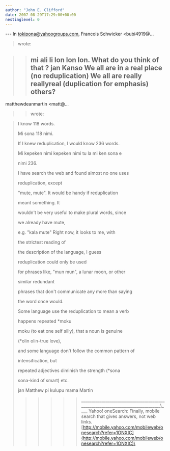 ```yaml
---
author: "John E. Clifford"
date: 2007-08-29T17:29:00+00:00
nestinglevel: 0
---
```

\---
 In [tokipona@yahoogroups.com](mailto://tokipona@yahoogroups.com), Francois Schwicker <bubi4919@...
> wrote:

>> mi ali li lon lon lon.
>> What do you think of that ?
>> jan Kanso
>We all are in a real place (no reduplication) We all are really reallyreal (duplication for emphasis) others?
>> ---
 matthewdeanmartin <matt@...
>> wrote:

>> 
> I know 118 words.
> 
> Mi sona 118 nimi.
> 
>> 
> If I knew reduplication, I would know 236 words.
> 
> Mi kepeken nimi kepeken nimi tu la mi ken sona e
> 
> nimi 236.
> 
>> 
> I have search the web and found almost no one uses
> 
> reduplication, except
> 
> "mute, mute". It would be handy if reduplication
> 
> meant something. It
> 
> wouldn't be very useful to make plural words, since
> 
> we already have mute,
> 
> e.g. "kala mute" Right now, it looks to me, with
> 
> the strictest reading of
> 
> the description of the language, I guess
> 
> reduplication could only be used
> 
> for phrases like, "mun mun", a lunar moon, or other
> 
> similar redundant
> 
> phrases that don't communicate any more than saying
> 
> the word once would.
> 
>> 
> Some language use the reduplication to mean a verb
> 
> happens repeated \*moku
> 
> moku (to eat one self silly), that a noun is genuine
> 
> (\*olin olin-true love),
> 
> and some language don't follow the common pattern of
> 
> intensification, but
> 
> repeated adjectives diminish the strength (\*sona
> 
> sona-kind of smart) etc.
> 
>> 
> jan Matthew pi kulupu mama Martin
> 
>> 
>>>>>>\_\_\_\_\_\_\_\_\_\_\_\_\_\_\_\_\_\_\_\_\_\_\_\_\_\_\_\_\_\_\_\_\_\_\_\_\_\_\_\_\_\_\_\_\_\_\_\_\_\_\_\_\_\_\_\_\_\_\_\_\_\_\_\_\_\_\_\_\_\_\_\_\_\_\_\_\_\_\_\_\\\_\_\_\_
> Yahoo! oneSearch: Finally, mobile search
> that gives answers, not web links.
> [http://mobile.yahoo.com/mobileweb/onesearch?refer=1ONXIC](http://mobile.yahoo.com/mobileweb/onesearch?refer=1ONXIC)\
>